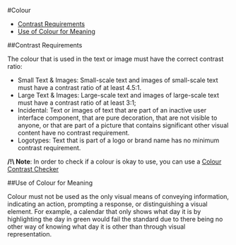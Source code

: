 #Colour

* [Contrast Requirements](#contrast-requirements)
* [Use of Colour for Meaning](#use-of-colour-for-meaning)

##Contrast Requirements

The colour that is used in the text or image must have the correct contrast ratio:

  + Small Text & Images: Small-scale text and images of small-scale text must have a contrast ratio of at least 4.5:1.
  + Large Text & Images: Large-scale text and images of large-scale text must have a contrast ratio of at least 3:1;
  + Incidental: Text or images of text that are part of an inactive user interface component, that are pure decoration, that are not visible to anyone, or that are part of a picture that contains significant other visual content have no contrast requirement.
  + Logotypes: Text that is part of a logo or brand name has no minimum contrast requirement.

**/!\ Note**: In order to check if a colour is okay to use, you can use a [Colour Contrast Checker](https://snook.ca/technical/colour_contrast/colour.html)

##Use of Colour for Meaning

Colour must not be used as the only visual means of conveying information, indicating an action, prompting a response, or distinguishing a visual element. For example, a calendar that only shows what day it is by highlighting the day in green would fail the standard due to there being no other way of knowing what day it is other than through visual representation.
